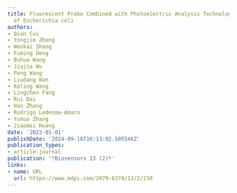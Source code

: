 ```yaml
---
title: Fluorescent Probe Combined with Photoelectric Analysis Technology for Detection
  of Escherichia coli
authors:
- Qian Cui
- Yongjie Zhong
- Wenkai Shang
- Fuming Deng
- Buhua Wang
- Jiajia Wu
- Peng Wang
- Liudang Wan
- Keling Wang
- Lingchen Fang
- Rui Dai
- Han Zhang
- Rodrigo Ledesma-Amaro
- Yunuo Zhang
- Jiaomei Huang
date: '2023-01-01'
publishDate: '2024-09-16T16:13:02.505546Z'
publication_types:
- article-journal
publication: '*Biosensors 13 (2)*'
links:
- name: URL
  url: https://www.mdpi.com/2079-6374/13/2/150
---
```

